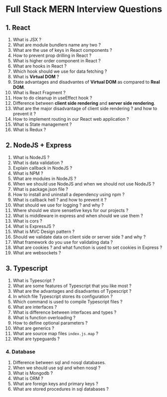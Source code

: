 # Full Stack MERN Interview Questions

## 1. React

1. What is JSX ?
2. What are module bundlers name any two ?
3. What are the use of keys in React components ?
4. How to prevent prop drilling in React ?
5. What is higher order component in React ?
6. What are hooks in React ?
7. Which hook should we use for data fetching ?
8. What is **Virtual DOM** ?
9. State advantages and disadvantes of **Virtual DOM** as compared to **Real DOM**.
10. What is React Fragment ?
11. How to do cleanup in useEffect hook ?
12. Difference between **client side rendering** and **server side rendering**.
13. What are the major disadvantage of client side rendering ? and how to prevent it ?
14. How to implement routing in our React web application ?
15. What is State management ?
16. What is Redux ?

## 2. NodeJS + Express

1. What is NodeJS ?
2. What is data validation ?
3. Explain callback in NodeJS ?
4. What is NPM ?
5. What are modules in NodeJS ?
6. When we should use NodeJS and when we should not use NodeJS ?
7. What is package.json file ?
8. How to install and uninstall a dependency using npm ?
9. What is callback hell ? and how to prevent it ?
10. What should we use for logging ? and why ?
11. Where should we store sensetive keys for our projects ?
12. What is middleware in express and when should we use them ?
13. What is cors ?
14. What is ExpressJS ?
15. What is MVC Design pattern ?
16. Should we validate data on client side or server side ? and why ?
17. What framework do you use for validating data ?
18. What are cookies ? and what function is used to set cookies in Express ?
19. What are websockets ?

## 3. Typescript

1. What is Typescript ?
2. What are some features of Typescript that you like most ?
3. What are the advantages and disadvantes of Typescript ?
4. In which file Typescript stores its configuration ?
5. Which command is used to compile Typescript files ?
6. What are interfaces ?
7. What is difference between interfaces and types ?
8. What is function overloading ?
9. How to define optional parameters ?
10. What are generics ?
11. What are source map files `index.js.map` ?
12. What are typeguards ?

### 4. Database

1. Difference between sql and nosql databases.
2. When we should use sql and when nosql ?
3. What is Mongodb ?
4. What is ORM ?
5. What are foreign keys and primary keys ?
6. What are stored procedures in sql databases ?
